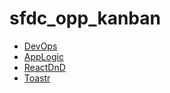 # sfdc_opp_kanban

* [DevOps](./documents/devOps.md)
* [AppLogic](./documents/appLogic.md)
* [ReactDnD](./documents/reactDnD.md)
* [Toastr](./documents/toastr.md)
